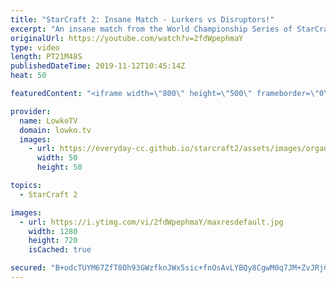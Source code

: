 ```yaml
---
title: "StarCraft 2: Insane Match - Lurkers vs Disruptors!"
excerpt: "An insane match from the World Championship Series of StarCraft 2 between Reynor and herO.  Get more videos & support my work: http://www.patreon.com/lowkotv  Balance update 2019: https://www.youtube.com/watch?v=N20YNAnyyA0  My second channel: http://lowko.tv/morelowko Lowko Merch: http://lowko.tv/merch"
originalUrl: https://youtube.com/watch?v=2fdWpephmaY
type: video
length: PT21M48S
publishedDateTime: 2019-11-12T10:45:14Z
heat: 50

featuredContent: "<iframe width=\"800\" height=\"500\" frameborder=\"0\" src=\"https://www.youtube.com/embed/2fdWpephmaY\" allow=\"accelerometer; autoplay; encrypted-media; gyroscope; picture-in-picture\" allowfullscreen></iframe>"

provider:
  name: LowkoTV
  domain: lowko.tv
  images:
    - url: https://everyday-cc.github.io/starcraft2/assets/images/organizations/lowko.tv-50x50.jpg
      width: 50
      height: 50

topics:
  - StarCraft 2

images:
  - url: https://i.ytimg.com/vi/2fdWpephmaY/maxresdefault.jpg
    width: 1280
    height: 720
    isCached: true

secured: "B+odcTUYM67ZfT8Oh93GWzfknJWx5sic+fnOsAvLYBQy8CgwM0q7JM+ZvJRjCtGlkSG1R9bASj1GBxIEWkaGu9oZUZsUnb3cK9qgup0JAgLSc/k7Qk+zV7mTqeZ01HL+hZivGkmq86OXlCY/xT813gg4Y/IqZXrj7ZHqLLbRelppf7MIIbxdMtEcVuPa9IsNlt8vjCzuVXB+fFM56cGbWFtOhpP2qKfOZ9k5ocpu644nKNof3RBlwgqOmQOVA5muxcS3O0tJpGhQ3IWP8oOP5NpCNt0CuX5ZJv/cq+eNLUmeEbnnqTIoJX9c7mxRc1oCcR1nB4/woMofdl9MTEa82bAfADBvxmfu3q7y5ABKffleRvxM2HGkOxuS2qbghr/u1OmbmIRom5w9An3i8VHzp90AFps5PHMKpi2QffnXW44=;ugfZO0Jcnr8hhOHgIXiljw=="
---
```


